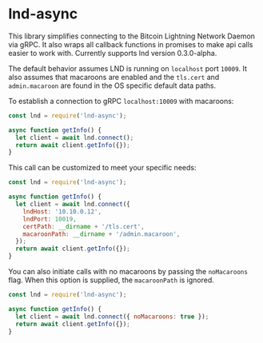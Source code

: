 # lnd-async
This library simplifies connecting to the Bitcoin Lightning Network Daemon via gRPC. It also wraps all callback functions in promises to make api calls easier to work with. Currently supports lnd version 0.3.0-alpha. 

The default behavior assumes LND is running on `localhost` port `10009`. It also assumes that macaroons are enabled and the `tls.cert` and `admin.macaroon` are found in the OS specific default data paths.

To establish a connection to gRPC `localhost:10009` with macaroons:
```javascript
const lnd = require('lnd-async');

async function getInfo() {
  let client = await lnd.connect();
  return await client.getInfo({});
}
```

This call can be customized to meet your specific needs:
```javascript
const lnd = require('lnd-async');

async function getInfo() {
  let client = await lnd.connect({ 
    lndHost: '10.10.0.12', 
    lndPort: 10019, 
    certPath: __dirname + '/tls.cert',
    macaroonPath: __dirname + '/admin.macaroon',
  });
  return await client.getInfo({});
}
```

You can also initiate calls with no macaroons by passing the `noMacaroons` flag. When this option is supplied, the `macaroonPath` is ignored.
```javascript
const lnd = require('lnd-async');

async function getInfo() {
  let client = await lnd.connect({ noMacaroons: true });
  return await client.getInfo({});
}
```
